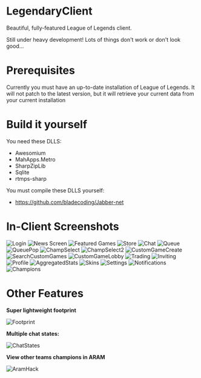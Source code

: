 LegendaryClient
===============

Beautiful, fully-featured League of Legends client.

Still under heavy development! Lots of things don't work or don't look good...

Prerequisites
=============

Currently you must have an up-to-date installation of League of Legends. It will not patch to the latest version, but it will retrieve your current data from your current installation

Build it yourself
=================

You need these DLLS:

* Awesomium
* MahApps.Metro
* SharpZipLib
* Sqlite
* rtmps-sharp

You must compile these DLLS yourself:

* https://github.com/bladecoding/Jabber-net

In-Client Screenshots
=====================

![Login](http://puu.sh/5Q7jT.jpg)
![News Screen](http://i.imgur.com/83YTpKC.png)
![Featured Games](http://i.imgur.com/CZi2708.png)
![Store](http://i.imgur.com/raXcBfv.png)
![Chat](http://i.imgur.com/ekaYYms.png)
![Queue](http://i.imgur.com/ZpZiyJ5.png)
![QueuePop](http://i.imgur.com/KAt5KXR.png)
![ChampSelect](http://i.imgur.com/PBWFcfp.jpg)
![ChampSelect2](http://i.imgur.com/V57akNp.png)
![CustomGameCreate](http://puu.sh/5Q7yH.jpg)
![SearchCustomGames](http://puu.sh/5Q7zE.png)
![CustomGameLobby](http://puu.sh/5Q7Av.jpg)
![Trading](http://puu.sh/5NcEw.jpg)
![Inviting](http://i.imgur.com/99q4kcd.png)
![Profile](http://i.imgur.com/qDC9puY.png)
![AggregatedStats](http://puu.sh/5Q7E2.jpg)
![Skins](http://i.imgur.com/Nz99jq7.jpg)
![Settings](http://i.imgur.com/3wCyfN1.png)
![Notifications](http://i.imgur.com/JX9AH37.png)
![Champions](http://i.imgur.com/fJdYZd5.jpg)

Other Features
======

**Super lightweight footprint**

![Footprint](http://i.imgur.com/BAN9o6X.png)

**Multiple chat states:**

![ChatStates](http://i.imgur.com/TY96nl5.png)

**View other teams champions in ARAM**

![AramHack](http://i.imgur.com/3t3uNsU.png)